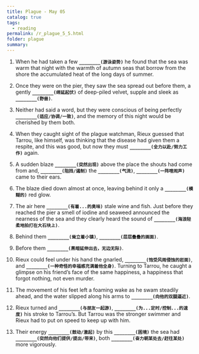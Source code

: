 ```yaml
---
title: Plague - May 05
catalog: true
tags: 
  - reading
permalink: /r_plague_5_5.html
folder: plague
summary: 
---
```



1.  When he had taken a few <b data-toggle="tooltip" data-original-title="{{site.data.answers.plag_d_84_a1}}">`________(游泳姿势)`</b> he found that the sea was warm that night with the warmth of autumn seas that borrow from the shore the accumulated heat of the long days of summer.

2.  Once they were on the pier, they saw the sea spread out before them, a gently <b data-toggle="tooltip" data-original-title="{{site.data.answers.plag_d_84_b1}}">`________(绵延起伏)`</b> of deep-piled velvet, supple and sleek as <b data-toggle="tooltip" data-original-title="{{site.data.answers.plag_d_84_b2}}">`________(野兽)`</b>.

3.  Neither had said a word, but they were conscious of being perfectly <b data-toggle="tooltip" data-original-title="{{site.data.answers.plag_d_84_c1}}">`________(适应/协调/一致)`</b>, and the memory of this night would be cherished by them both.

4.  When they caught sight of the plague watchman, Rieux guessed that Tarrou, like himself, was thinking that the disease had given them a respite, and this was good, but now they must <b data-toggle="tooltip" data-original-title="{{site.data.answers.plag_d_84_d1}}">`________(全力以赴/努力工作)`</b> again.

5.  A sudden blaze <b data-toggle="tooltip" data-original-title="{{site.data.answers.plag_d_84_e1}}">`________(突然出现)`</b> above the place the shouts had come from and, <b data-toggle="tooltip" data-original-title="{{site.data.answers.plag_d_84_e3}}">`________(阻挡/遏制)`</b> the <b data-toggle="tooltip" data-original-title="{{site.data.answers.plag_d_84_e2}}">`________(气流)`</b>, <b data-toggle="tooltip" data-original-title="{{site.data.answers.plag_d_84_e4}}">`________(一阵喧闹声)`</b> came to their ears.

6.  The blaze died down almost at once, leaving behind it only a <b data-toggle="tooltip" data-original-title="{{site.data.answers.plag_d_84_f1}}">`________(模糊的)`</b> red glow.

7.  The air here <b data-toggle="tooltip" data-original-title="{{site.data.answers.plag_d_84_g1}}">`________(有着...的臭味)`</b> stale wine and fish. Just before they reached the pier a smell of iodine and seaweed announced the nearness of the sea and they clearly heard the sound of <b data-toggle="tooltip" data-original-title="{{site.data.answers.plag_d_84_g2}}">`________(海浪轻柔地拍打在大石块上)`</b>.

8.  Behind them <b data-toggle="tooltip" data-original-title="{{site.data.answers.plag_d_84_h1}}">`________(耸立着小镇)`</b>, <b data-toggle="tooltip" data-original-title="{{site.data.answers.plag_d_84_h2}}">`________(层层叠叠的画面)`</b>.

9.  Before them <b data-toggle="tooltip" data-original-title="{{site.data.answers.plag_d_84_i1}}">`________(黑暗延伸出去，无边无际)`</b>.

10.  Rieux could feel under his hand the gnarled, <b data-toggle="tooltip" data-original-title="{{site.data.answers.plag_d_84_j1}}">`________(饱受风雨侵蚀的岩面)`</b>, and <b data-toggle="tooltip" data-original-title="{{site.data.answers.plag_d_84_j2}}">`________(一种奇怪的幸福感充满着他全身)`</b>. Turning to Tarrou, he caught a glimpse on his friend’s face of the same happiness, a happiness that forgot nothing, not even murder.

11.  The movement of his feet left a foaming wake as he swam steadily ahead, and the water slipped along his arms to <b data-toggle="tooltip" data-original-title="{{site.data.answers.plag_d_84_k1}}">`________(向他的双腿逼近)`</b>.

12.  Rieux turned and <b data-toggle="tooltip" data-original-title="{{site.data.answers.plag_d_84_l1}}">`________(与朋友一起游)`</b>, <b data-toggle="tooltip" data-original-title="{{site.data.answers.plag_d_84_l2}}">`________(为...定时/控制...的速度)`</b> his stroke to Tarrou’s. But Tarrou was the stronger swimmer and Rieux had to put on speed to keep up with him.

13.  Their energy <b data-toggle="tooltip" data-original-title="{{site.data.answers.plag_d_84_m1}}">`________(鼓动/激起)`</b> by this <b data-toggle="tooltip" data-original-title="{{site.data.answers.plag_d_84_m3}}">`________(困境)`</b> the sea had <b data-toggle="tooltip" data-original-title="{{site.data.answers.plag_d_84_m4}}">`________(突然向他们提供/提出/带来)`</b>, both <b data-toggle="tooltip" data-original-title="{{site.data.answers.plag_d_84_m2}}">`________(奋力朝某处去/赶往某处)`</b> more vigorously.